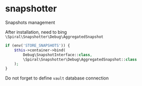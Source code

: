 # snapshotter
Snapshots management

After installation, need to bing `\Spiral\Snapshotter\Debug\AggregatedSnapshot`
```php
if (env('STORE_SNAPSHOTS')) {
    $this->container->bind(
        Debug\SnapshotInterface::class,
        \Spiral\Snapshotter\Debug\AggregatedSnapshot::class
    );
}
```

Do not forget to define `vault` database connection